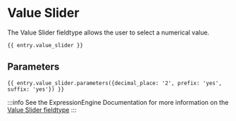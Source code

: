 # Value Slider

The Value Slider fieldtype allows the user to select a numerical value.

```
{{ entry.value_slider }}
```

## Parameters

```twig
{{ entry.value_slider.parameters({decimal_place: '2', prefix: 'yes', suffix: 'yes'}) }}
```

:::info
See the ExpressionEngine Documentation for more information on the [Value Slider fieldtype](https://docs.expressionengine.com/latest/fieldtypes/value-slider.html)
:::